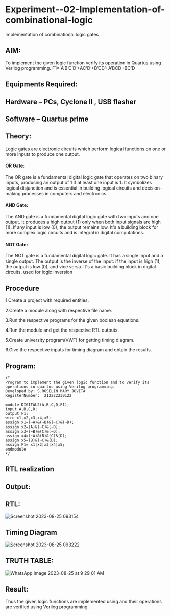 # Experiment--02-Implementation-of-combinational-logic
Implementation of combinational logic gates
 
## AIM:
To implement the given logic function verify its operation in Quartus using Verilog programming.
 F1= A’B’C’D’+AC’D’+B’CD’+A’BCD+BC’D
 
 
 
## Equipments Required:
## Hardware – PCs, Cyclone II , USB flasher
## Software – Quartus prime



 ## Theory:
Logic gates are electronic circuits which perform logical functions on one or more inputs to produce one output.
#### OR Gate:
The OR gate is a fundamental digital logic gate that operates on two binary inputs, producing an output of 1 if at least one input is 1. It symbolizes logical disjunction and is essential in building logical circuits and decision-making processes in computers and electronics.
#### AND Gate:
The AND gate is a fundamental digital logic gate with two inputs and one output. It produces a high output (1) only when both input signals are high (1). If any input is low (0), the output remains low. It's a building block for more complex logic circuits and is integral in digital computations.
#### NOT Gate:
The NOT gate is a fundamental digital logic gate. It has a single input and a single output. The output is the inverse of the input: if the input is high (1), the output is low (0), and vice versa. It's a basic building block in digital circuits, used for logic inversion

## Procedure
1.Create a project with required entities.

2.Create a module along with respective file name.

3.Run the respective programs for the given boolean equations.

4.Run the module and get the respective RTL outputs.

5.Create university program(VWF) for getting timing diagram.

6.Give the respective inputs for timing diagram and obtain the results.
## Program:
```
/*
Program to implement the given logic function and to verify its operations in quartus using Verilog programming.
Developed by: S.ROSELIN MARY JOVITA
RegisterNumber:  212222230122

module DIGITAL2(A,B,C,D,F1);
input A,B,C,D;
output F1;
wire x1,x2,x3,x4,x5;
assign x1=(~A)&(~B)&(~C)&(~D);
assign x2=(A)&(~C)&(~D);
assign x3=(~B)&(C)&(~D);
assign x4=(~A)&(B)&(C)&(D);
assign x5=(B)&(~C)&(D);
assign F1= x1|x2|x3|x4|x5;
endmodule
*/
```

## RTL realization

## Output:
## RTL:
![Screenshot 2023-08-25 093154](https://github.com/Roselinjovita/Experiment--02-Implementation-of-combinational-logic-/assets/119104296/b13a1fee-13a4-4b44-b77e-3933033c0a7d)




## Timing Diagram


![Screenshot 2023-08-25 093222](https://github.com/Roselinjovita/Experiment--02-Implementation-of-combinational-logic-/assets/119104296/d05c94af-0bbf-4da3-ab62-f2e325935343)

## TRUTH TABLE:
![WhatsApp Image 2023-08-25 at 9 29 01 AM](https://github.com/Roselinjovita/Experiment--02-Implementation-of-combinational-logic-/assets/119104296/b915418f-4cf5-4657-a4c8-fade89eca873)



## Result:
Thus the given logic functions are implemented using  and their operations are verified using Verilog programming.
